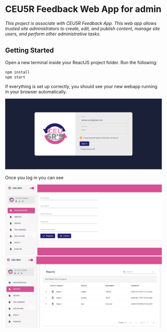 # CEU5R Feedback Web App for admin
###### This project is associate with CEU5R Feedback App. This web app allows trusted site administrators to create, edit, and publish content, manage site users, and perform other administrative tasks.


## Getting Started
Open a new terminal inside your ReactJS project folder. Run the following:
```
npm install
npm start
```
If everything is set up correctly, you should see your new webapp running in your browser automatically.

<img src="https://github.com/justineearlfern/FeedbackApp_Admin/blob/master/src/Photos/01.PNG" width="800" />

Once you log in you can see

<img src="https://github.com/justineearlfern/FeedbackApp_Admin/blob/master/src/Photos/02.PNG" width="800" />


<img src="https://github.com/justineearlfern/FeedbackApp_Admin/blob/master/src/Photos/03.PNG" width="800" />
